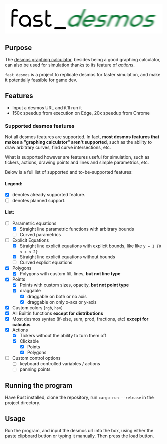 ![logo](logo.png)

## Purpose

The [desmos graphing calculator](https://www.desmos.com/), besides being a good graphing calculator, can also be used
for simulation thanks to its feature of *actions*.

`fast_desmos` is a project to replicate desmos for faster simulation, and make it potentially feasible for game dev.

## Features

- Input a desmos URL and it'll run it
- 150x speedup from execution on Edge, 20x speedup from Chrome

### Supported desmos features

Not all desmos features are supported. In fact, **most desmos features that makes a "graphing calculator" aren't
supported**, such as the ability to draw arbitrary curves, find curve intersections, etc.

What is supported however are features useful for simulation, such as tickers, actions, drawing points and lines and
simple parametrics, etc.

Below is a full list of supported and to-be-supported features:

#### Legend:

- [x] denotes already supported feature.
- [ ] denotes planned support.

#### List:

- [ ] Parametric equations
    - [x] Straight line parametric functions with arbitrary bounds
    - [ ] Curved parametrics
- [ ] Explicit Equations
    - [x] Straight line explicit equations with explicit bounds, like like `y = 1 {0 < x < 2}`
    - [x] Straight line explicit equations without bounds
    - [ ] Curved explicit equations
- [x] Polygons
    - [x] Polygons with custom fill, lines, **but not line type**
- [x] Points
    - [x] Points with custom sizes, opacity, **but not point type**
    - [x] draggable
        - [x] draggable on both or no axis
        - [x] draggable on only x-axs or y-axis
- [x] Custom colors (`rgb`, `hsv`)
- [x] All Builtin functions **except for distributions**
- [x] Most desmos syntax (if-else, sum, prod, fractions, etc) **except for calculus**
- [x] Actions
    - [x] Tickers without the ability to turn them off
    - [x] Clickable
        - [x] Points
        - [x] Polygons
- [ ] Custom control options
    - [ ] keyboard controlled variables / actions
    - [ ] panning points

## Running the program

Have Rust installed, clone the repository, run `cargo run --release` in the project directory.

## Usage

Run the program, and input the desmos url into the box, using either the paste clipboard button or typing it manually.
Then press the load button.